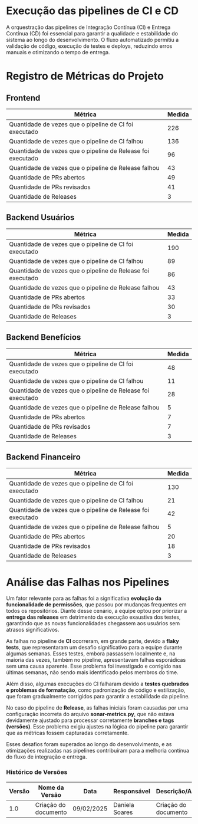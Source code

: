 # Execução das pipelines de CI e CD


A orquestração das pipelines de Integração Contínua (CI) e Entrega Contínua (CD) foi essencial para garantir a qualidade e estabilidade do sistema ao longo do desenvolvimento. O fluxo automatizado permitiu a validação de código, execução de testes e deploys, reduzindo erros manuais e otimizando o tempo de entrega.

# Registro de Métricas do Projeto
## Frontend


| Métrica                                       | Medida |
|-----------------------------------------------|--------|
| Quantidade de vezes que o pipeline de CI foi executado  | 226     |
| Quantidade de vezes que o pipeline de CI falhou        | 136    |
| Quantidade de vezes que o pipeline de Release foi executado | 96     |
| Quantidade de vezes que o pipeline de Release falhou   | 43     |
| Quantidade de PRs abertos                              | 49     |
| Quantidade de PRs revisados                            | 41     |
| Quantidade de Releases                                 | 3      |


## Backend Usuários

| Métrica                                       | Medida |
|-----------------------------------------------|--------|
| Quantidade de vezes que o pipeline de CI foi executado  | 190     |
| Quantidade de vezes que o pipeline de CI falhou        | 89    |
| Quantidade de vezes que o pipeline de Release foi executado | 86     |
| Quantidade de vezes que o pipeline de Release falhou   | 43     |
| Quantidade de PRs abertos                              | 33     |
| Quantidade de PRs revisados                            | 30     |
| Quantidade de Releases                                 | 3      |


## Backend Benefícios

| Métrica                                       | Medida |
|-----------------------------------------------|--------|
| Quantidade de vezes que o pipeline de CI foi executado  | 48     |
| Quantidade de vezes que o pipeline de CI falhou        | 11    |
| Quantidade de vezes que o pipeline de Release foi executado | 28     |
| Quantidade de vezes que o pipeline de Release falhou   | 5     |
| Quantidade de PRs abertos                              | 7     |
| Quantidade de PRs revisados                            | 7     |
| Quantidade de Releases                                 | 3      |


## Backend Financeiro

| Métrica                                       | Medida |
|-----------------------------------------------|--------|
| Quantidade de vezes que o pipeline de CI foi executado  | 130     |
| Quantidade de vezes que o pipeline de CI falhou        | 21    |
| Quantidade de vezes que o pipeline de Release foi executado | 42     |
| Quantidade de vezes que o pipeline de Release falhou   | 5     |
| Quantidade de PRs abertos                              | 20     |
| Quantidade de PRs revisados                            | 18     |
| Quantidade de Releases                                 | 3      |


# Análise das Falhas nos Pipelines  

Um fator relevante para as falhas foi a significativa **evolução da funcionalidade de permissões**, que passou por mudanças frequentes em todos os repositórios. Diante desse cenário, a equipe optou por priorizar a **entrega das releases** em detrimento da execução exaustiva dos testes, garantindo que as novas funcionalidades chegassem aos usuários sem atrasos significativos.  

As falhas no pipeline de **CI** ocorreram, em grande parte, devido a **flaky tests**, que representaram um desafio significativo para a equipe durante algumas semanas. Esses testes, embora passassem localmente e, na maioria das vezes, também no pipeline, apresentavam falhas esporádicas sem uma causa aparente. Esse problema foi investigado e corrigido nas últimas semanas, não sendo mais identificado pelos membros do time.  

Além disso, algumas execuções do CI falharam devido a **testes quebrados e problemas de formatação**, como padronização de código e estilização, que foram gradualmente corrigidos para garantir a estabilidade da pipeline.  

No caso do pipeline de **Release**, as falhas iniciais foram causadas por uma configuração incorreta do arquivo **sonar-metrics.py**, que não estava devidamente ajustado para processar corretamente **branches e tags (versões)**. Esse problema exigiu ajustes na lógica do pipeline para garantir que as métricas fossem capturadas corretamente.  

Esses desafios foram superados ao longo do desenvolvimento, e as otimizações realizadas nas pipelines contribuíram para a melhoria contínua do fluxo de integração e entrega.  


### **Histórico de Versões**

| **Versão** | **Nome da Versão**      | **Data**      | **Responsável**         | **Descrição/Alterações**                                 |
|------------|-------------------------|---------------|-------------------------|----------------------------------------------------------|
|   1.0      | Criação do documento    | 09/02/2025    | Daniela Soares        | Criação do documento   
